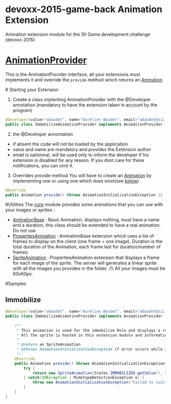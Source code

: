 # devoxx-2015-game-back Animation Extension
Animation extension module for the SII Game development challenge (devoxx 2015)

# [AnimationProvider](https://github.com/groupe-sii/devoxx-2015-game-back/blob/master/survival-core/src/main/java/fr/sii/survival/core/ext/animation/AnimationProvider.java)
This is the AnimationProvider interface, all your extensions must implements it and override the `provide` method which returns an [Animation](https://github.com/groupe-sii/devoxx-2015-game-back/blob/master/survival-core/src/main/java/fr/sii/survival/core/domain/animation/Animation.java)

# Starting your Extension
1) Create a class implenting AnimationProvider with the @Developer annotation (mandatory to have the extension taken in account by the program)
```java
@Developer(value="abaudet", name="Aurélien Baudet", email="abaudet@sii.fr")
public class ImmobilizeAnimationProvider implements AnimationProvider {}
```
2) the @Developer annontation
- if absent the code will not be loaded by the application
- value and name are mandatory and provides the Extension author
- email is optionnal, will be used only to inform the developer if his extension is disabled for any reason. If you dont care for these notifications, you can omit it.

3) Overrides provide method
You will have to create an [Animation](https://github.com/groupe-sii/devoxx-2015-game-back/blob/master/survival-core/src/main/java/fr/sii/survival/core/domain/animation/Animation.java) by implementing one or using one which does exist(see [below](#utilities)) 
```java
@Override
public Animation provide() throws AnimationInitializationException {}
```

#Utilities
The [core](https://github.com/groupe-sii/devoxx-2015-game-back/tree/master/survival-core) module provides some animations that you can use with your images or sprites :
- [AnimationBase](https://github.com/groupe-sii/devoxx-2015-game-back/blob/master/survival-core/src/main/java/fr/sii/survival/core/domain/animation/AnimationBase.java) : Basic Animation, displays nothing, must have a name and a duration, this class should be extended to have a real animation. Do not use
- [PropertiesAnimation](https://github.com/groupe-sii/devoxx-2015-game-back/blob/master/survival-core/src/main/java/fr/sii/survival/core/domain/animation/PropertiesAnimation.java) : AnimationBase extension which uses a list of frames to display on the client (one frame = one image). Duration is the total duration of the Animation, each frame last for duration/number of frames.
- [SpriteAnimation](https://github.com/groupe-sii/devoxx-2015-game-back/blob/master/survival-core/src/main/java/fr/sii/survival/core/domain/animation/SpriteAnimation.java) : PropertiesAnimation extension that displays a frame for each image of the sprite. The server will generates a linear sprite with all the images you provides in the folder. /!\ All your images must be 60x60px.

#Samples

## Immobilize
```java
@Developer(value="abaudet", name="Aurélien Baudet", email="abaudet@sii.fr")
public class ImmobilizeAnimationProvider implements AnimationProvider {
	
	/**
	 * This animation is used for the immobilize Rule and displays a root sprite on the targeted board cell
	 * All the sprite is hosted in this extension module and informations sent to the client by websocket.
	 * 
	 * @return an SpriteAnimation
	 * @throws AnimationInitializationException if error occurs while initializing the SpriteAnimation
	 */
	@Override
	public Animation provide() throws AnimationInitializationException {
		try {
			return new SpriteAnimation(States.IMMOBILIZED.getValue(), 5000, new UriSprite("images/immobilize"));
		} catch(IOException | MimetypeDetectionException e) {
			throw new AnimationInitializationException("Failed to initialize 'immobilized' animation", e);
		}
	}
}
```